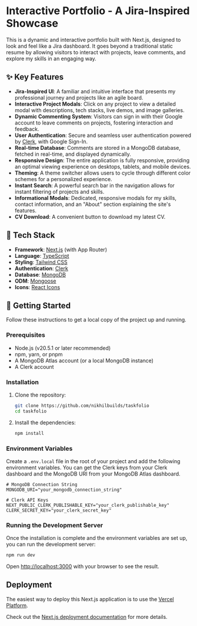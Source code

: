 # Interactive Portfolio - A Jira-Inspired Showcase

This is a dynamic and interactive portfolio built with Next.js, designed to look and feel like a Jira dashboard. It goes beyond a traditional static resume by allowing visitors to interact with projects, leave comments, and explore my skills in an engaging way.

## ✨ Key Features

- **Jira-Inspired UI**: A familiar and intuitive interface that presents my professional journey and projects like an agile board.
- **Interactive Project Modals**: Click on any project to view a detailed modal with descriptions, tech stacks, live demos, and image galleries.
- **Dynamic Commenting System**: Visitors can sign in with their Google account to leave comments on projects, fostering interaction and feedback.
- **User Authentication**: Secure and seamless user authentication powered by [Clerk](https://clerk.dev/), with Google Sign-In.
- **Real-time Database**: Comments are stored in a MongoDB database, fetched in real-time, and displayed dynamically.
- **Responsive Design**: The entire application is fully responsive, providing an optimal viewing experience on desktops, tablets, and mobile devices.
- **Theming**: A theme switcher allows users to cycle through different color schemes for a personalized experience.
- **Instant Search**: A powerful search bar in the navigation allows for instant filtering of projects and skills.
- **Informational Modals**: Dedicated, responsive modals for my skills, contact information, and an "About" section explaining the site's features.
- **CV Download**: A convenient button to download my latest CV.

## 🚀 Tech Stack

- **Framework**: [Next.js](https://nextjs.org/) (with App Router)
- **Language**: [TypeScript](https://www.typescriptlang.org/)
- **Styling**: [Tailwind CSS](https://tailwindcss.com/)
- **Authentication**: [Clerk](https://clerk.dev/)
- **Database**: [MongoDB](https://www.mongodb.com/)
- **ODM**: [Mongoose](https://mongoosejs.com/)
- **Icons**: [React Icons](https://react-icons.github.io/react-icons/)

## 🔧 Getting Started

Follow these instructions to get a local copy of the project up and running.

### Prerequisites

- Node.js (v20.5.1 or later recommended)
- npm, yarn, or pnpm
- A MongoDB Atlas account (or a local MongoDB instance)
- A Clerk account

### Installation

1.  Clone the repository:
    ```bash
    git clone https://github.com/nikhilbuilds/taskfolio
    cd taskfolio
    ```
2.  Install the dependencies:
    ```bash
    npm install
    ```

### Environment Variables

Create a `.env.local` file in the root of your project and add the following environment variables. You can get the Clerk keys from your Clerk dashboard and the MongoDB URI from your MongoDB Atlas dashboard.

```env
# MongoDB Connection String
MONGODB_URI="your_mongodb_connection_string"

# Clerk API Keys
NEXT_PUBLIC_CLERK_PUBLISHABLE_KEY="your_clerk_publishable_key"
CLERK_SECRET_KEY="your_clerk_secret_key"
```

### Running the Development Server

Once the installation is complete and the environment variables are set up, you can run the development server:

```bash
npm run dev
```

Open [http://localhost:3000](http://localhost:3000) with your browser to see the result.

## Deployment

The easiest way to deploy this Next.js application is to use the [Vercel Platform](https://vercel.com/new).

Check out the [Next.js deployment documentation](https://nextjs.org/docs/app/building-your-application/deploying) for more details.
